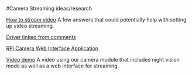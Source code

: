 #Camera Streaming ideas/research

[How to stream video](https://raspberrypi.stackexchange.com/questions/23182/how-to-stream-video-from-raspberry-pi-camera-and-watch-it-live/29614)
A few answers that could potentially help with setting up video streaming.

[Driver linked from comments](https://www.ics.com/blog/raspberry-pi-camera-module#.VJFhbyvF-b8)

[RPi Camera Web Interface Application](https://elinux.org/RPi-Cam-Web-Interface)

[Video demo](https://www.youtube.com/watch?v=KPjCLFWrRZo)
A video using our camera module that includes night vision mode as well as a web interface for streaming.
